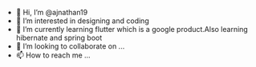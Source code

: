 - 👋 Hi, I’m @ajnathan19
- 👀 I’m interested in designing and coding
- 🌱 I’m currently learning flutter which is a google product.Also learning hibernate and spring boot 
- 💞️ I’m looking to collaborate on ...
- 📫 How to reach me ...

<!---
ajnathan19/ajnathan19 is a ✨ special ✨ repository because its `README.md` (this file) appears on your GitHub profile.
You can click the Preview link to take a look at your changes.
--->
